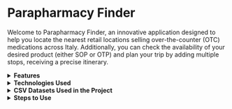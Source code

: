 # Parapharmacy Finder

Welcome to Parapharmacy Finder, an innovative application designed to help you locate the nearest retail locations selling over-the-counter (OTC) medications across Italy. Additionally, you can check the availability of your desired product (either SOP or OTP) and plan your trip by adding multiple stops, receiving a precise itinerary.

<details>
<summary><strong>Features</strong></summary>

- **Product Search:** Easily find the OTC medications you need.
- **Parapharmacy Filtering:** Filter search results to show only parapharmacies in your area.
- **Directions to Arrival:** Get detailed directions to your selected parapharmacy.
- **User-friendly Interface:** Enjoy an intuitive and easy-to-navigate interface.

</details>

<details>
<summary><strong>Technologies Used</strong></summary>

- **Flask (Frontend)**
- **FastAPI (Backend)**
- **HTML:** Used for the structure of the web page.
- **CSS:** Used for styling and layout.
- **Bootstrap:** CSS library for responsive design and predefined components.
- **Leaflet:** JavaScript library for interactive maps.
- **Leaflet Routing Machine:** Plugin for Leaflet for routing and directions.
- **JavaScript:** Used for page logic and interactivity.
- **Fetch API:** Used for making HTTP requests to retrieve data from a server.
- **OpenStreetMap:** Used for maps and geocoding addresses via API.
- **Nominatim:** Geocoding service used with OpenStreetMap to convert addresses into geographic coordinates.
- **Bootstrap JS:** JavaScript library for Bootstrap functionalities.

</details>

<details>
<summary><strong>CSV Datasets Used in the Project</strong></summary>

This section outlines the essential datasets to run the project:

- **parafarmacie.csv:** List of all parapharmacies in Italy.
- **SOP-OTP.csv:** List of all SOP or OTP products that can be sold by parapharmacies.

</details>

<details>
<summary><strong>Steps to Use</strong></summary>

To use the application from the GitHub repository, follow these steps:

```bash
# Step 1: Clone the Repository
Open a terminal and clone the repository:

git clone https://github.com/paolomaizza/LSPD_parapharmacy_finder.git
cd LSPD_parapharmacy_finder

# Step 2: Set Up the Environment
Create and activate a virtual environment to manage dependencies:

python3 -m venv venv
source venv/bin/activate  # On Windows use `venv\Scripts\activate`

Install the required Python packages:

pip install -r requirements.txt

# Step 3: Set Up Docker (If Applicable)
If your project uses Docker, ensure Docker is installed and running. Build and run the Docker containers:

docker-compose up --build

# Step 4: Run the Application
If not using Docker, run the application directly. This might involve starting a web server or running a main script. For example:

python backend/app/main.py

# Step 5: Access the Application
Open a web browser and navigate to the appropriate URL: http://localhost:8080
</details>
<details>
<summary><strong>Contributing</strong></summary>
The Parapharmacy Finder project was developed entirely by Paolo Maizza, a student at Ca' Foscari University of Venice and H-Farm College. Suggestions and feedback for improving the application are welcome. The next steps for the app will include providing more information on the products available in parapharmacies and enhancing search efficiency.

Please feel free to fork the repository and submit a pull request for any improvements.

</details>
<details>
<summary><strong>Contacts</strong></summary>
For any inquiries or further assistance, contact Project Lead: 890579@stud.unive.it.

</details>